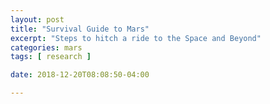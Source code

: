 ```yaml
---
layout: post
title: "Survival Guide to Mars"
excerpt: "Steps to hitch a ride to the Space and Beyond"
categories: mars
tags: [ research ]

date: 2018-12-20T08:08:50-04:00

---
```

